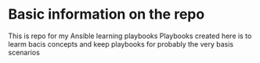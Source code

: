 # Basic information on the repo

This is repo for my Ansible learning playbooks
Playbooks created here is to learm bacis concepts 
and keep playbooks for probably the very basis scenarios
